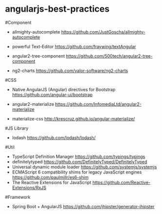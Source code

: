 # angularjs-best-practices

#Component

- allmighty-autocomplete
https://github.com/JustGoscha/allmighty-autocomplete

- powerful Text-Editor
https://github.com/fraywing/textAngular

- angular2-tree-component
https://github.com/500tech/angular2-tree-component

- ng2-charts
https://github.com/valor-software/ng2-charts

#CSS

- Native AngularJS (Angular) directives for Bootstrap
https://github.com/angular-ui/bootstrap

- angular2-materialize
https://github.com/InfomediaLtd/angular2-materialize

- materialize-css
http://krescruz.github.io/angular-materialize/

#JS Library
- lodash
https://github.com/lodash/lodash/

#Util
- TypeScript Definition Manager https://github.com/typings/typings
- definitelytyped https://github.com/DefinitelyTyped/DefinitelyTyped
- Universal dynamic module loader https://github.com/systemjs/systemjs
- ECMAScript 6 compatibility shims for legacy JavaScript engines https://github.com/paulmillr/es6-shim
- The Reactive Extensions for JavaScript https://github.com/Reactive-Extensions/RxJS

#Framework
- Spring Boot + AngularJS
https://github.com/jhipster/generator-jhipster


